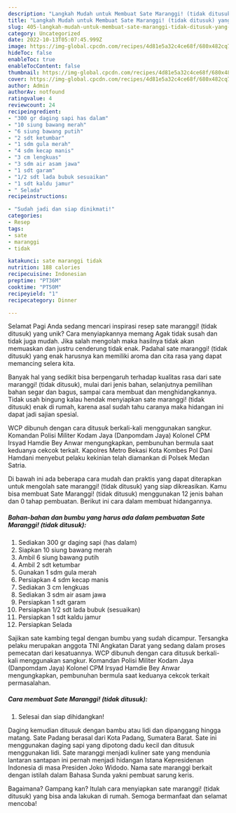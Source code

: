 ```yaml
---
description: "Langkah Mudah untuk Membuat Sate Maranggi! (tidak ditusuk) yang Lezat Sekali, Sempurna"
title: "Langkah Mudah untuk Membuat Sate Maranggi! (tidak ditusuk) yang Lezat Sekali, Sempurna"
slug: 405-langkah-mudah-untuk-membuat-sate-maranggi-tidak-ditusuk-yang-lezat-sekali-sempurna
category: Uncategorized
date: 2022-10-13T05:07:45.999Z
image: https://img-global.cpcdn.com/recipes/4d81e5a32c4ce68f/680x482cq70/sate-maranggi-tidak-ditusuk-foto-resep-utama.jpg
hideToc: false
enableToc: true
enableTocContent: false
thumbnail: https://img-global.cpcdn.com/recipes/4d81e5a32c4ce68f/680x482cq70/sate-maranggi-tidak-ditusuk-foto-resep-utama.jpg
cover: https://img-global.cpcdn.com/recipes/4d81e5a32c4ce68f/680x482cq70/sate-maranggi-tidak-ditusuk-foto-resep-utama.jpg
author: Admin
authorAv: notfound
ratingvalue: 4
reviewcount: 24
recipeingredient:
- "300 gr daging sapi has dalam"
- "10 siung bawang merah"
- "6 siung bawang putih"
- "2 sdt ketumbar"
- "1 sdm gula merah"
- "4 sdm kecap manis"
- "3 cm lengkuas"
- "3 sdm air asam jawa"
- "1 sdt garam"
- "1/2 sdt lada bubuk sesuaikan"
- "1 sdt kaldu jamur"
- " Selada"
recipeinstructions:

- "Sudah jadi dan siap dinikmati!"
categories:
- Resep
tags:
- sate
- maranggi
- tidak

katakunci: sate maranggi tidak 
nutrition: 188 calories
recipecuisine: Indonesian
preptime: "PT36M"
cooktime: "PT50M"
recipeyield: "1"
recipecategory: Dinner

---
```



Selamat Pagi Anda sedang mencari inspirasi resep sate maranggi! (tidak ditusuk) yang unik? Cara menyiapkannya memang Agak tidak susah dan tidak juga mudah. Jika salah mengolah maka hasilnya tidak akan memuaskan dan justru cenderung tidak enak. Padahal sate maranggi! (tidak ditusuk) yang enak harusnya kan memiliki aroma dan cita rasa yang dapat memancing selera kita.


Banyak hal yang sedikit bisa berpengaruh terhadap kualitas rasa dari sate maranggi! (tidak ditusuk), mulai dari jenis bahan, selanjutnya pemilihan bahan segar dan bagus, sampai cara membuat dan menghidangkannya. Tidak usah bingung kalau hendak menyiapkan sate maranggi! (tidak ditusuk) enak di rumah, karena asal sudah tahu caranya maka hidangan ini dapat jadi sajian spesial.

WCP dibunuh dengan cara ditusuk berkali-kali menggunakan sangkur. Komandan Polisi Militer Kodam Jaya (Danpomdam Jaya) Kolonel CPM Irsyad Hamdie Bey Anwar mengungkapkan, pembunuhan bermula saat keduanya cekcok terkait. Kapolres Metro Bekasi Kota Kombes Pol Dani Hamdani menyebut pelaku kekinian telah diamankan di Polsek Medan Satria.


Di bawah ini ada beberapa cara mudah dan praktis yang dapat diterapkan untuk mengolah sate maranggi! (tidak ditusuk) yang siap dikreasikan. Kamu bisa membuat Sate Maranggi! (tidak ditusuk) menggunakan 12 jenis bahan dan 0 tahap pembuatan. Berikut ini cara dalam membuat hidangannya.

<!--inarticleads1-->

##### Bahan-bahan dan bumbu yang harus ada dalam pembuatan Sate Maranggi! (tidak ditusuk):

1. Sediakan 300 gr daging sapi (has dalam)
1. Siapkan 10 siung bawang merah
1. Ambil 6 siung bawang putih
1. Ambil 2 sdt ketumbar
1. Gunakan 1 sdm gula merah
1. Persiapkan 4 sdm kecap manis
1. Sediakan 3 cm lengkuas
1. Sediakan 3 sdm air asam jawa
1. Persiapkan 1 sdt garam
1. Persiapkan 1/2 sdt lada bubuk (sesuaikan)
1. Persiapkan 1 sdt kaldu jamur
1. Persiapkan  Selada


Sajikan sate kambing tegal dengan bumbu yang sudah dicampur. Tersangka pelaku merupakan anggota TNI Angkatan Darat yang sedang dalam proses pemecatan dari kesatuannya. WCP dibunuh dengan cara ditusuk berkali-kali menggunakan sangkur. Komandan Polisi Militer Kodam Jaya (Danpomdam Jaya) Kolonel CPM Irsyad Hamdie Bey Anwar mengungkapkan, pembunuhan bermula saat keduanya cekcok terkait permasalahan. 

<!--inarticleads2-->

##### Cara membuat Sate Maranggi! (tidak ditusuk):


1. Selesai dan siap dihidangkan!

Daging kemudian ditusuk dengan bambu atau lidi dan dipanggang hingga matang. Sate Padang berasal dari Kota Padang, Sumatera Barat. Sate ini menggunakan daging sapi yang dipotong dadu kecil dan ditusuk menggunakan lidi. Sate maranggi menjadi kuliner sate yang mendunia lantaran santapan ini pernah menjadi hidangan Istana Kepresidenan Indonesia di masa Presiden Joko Widodo. Nama sate maranggi berkait dengan istilah dalam Bahasa Sunda yakni pembuat sarung keris. 

Bagaimana? Gampang kan? Itulah cara menyiapkan sate maranggi! (tidak ditusuk) yang bisa anda lakukan di rumah. Semoga bermanfaat dan selamat mencoba!
